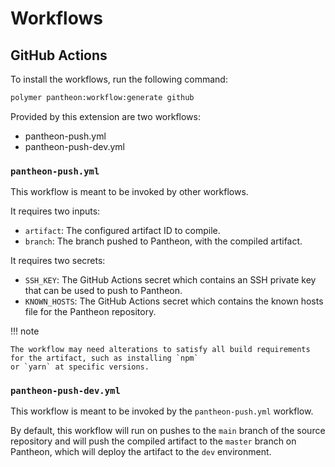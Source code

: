 # Workflows

## GitHub Actions

To install the workflows, run the following command:

```bash
polymer pantheon:workflow:generate github
```

Provided by this extension are two workflows:

- pantheon-push.yml
- pantheon-push-dev.yml

### `pantheon-push.yml`

This workflow is meant to be invoked by other workflows.

It requires two inputs:

- `artifact`: The configured artifact ID to compile.
- `branch`: The branch pushed to Pantheon, with the compiled artifact.

It requires two secrets:

- `SSH_KEY`: The GitHub Actions secret which contains an SSH private key that can be used to push to Pantheon.
- `KNOWN_HOSTS`: The GitHub Actions secret which contains the known hosts file for the Pantheon repository.

!!! note

    The workflow may need alterations to satisfy all build requirements for the artifact, such as installing `npm` 
    or `yarn` at specific versions.

### `pantheon-push-dev.yml`

This workflow is meant to be invoked by the `pantheon-push.yml` workflow.

By default, this workflow will run on pushes to the `main` branch of the source
repository and will push the compiled artifact to the `master` branch on
Pantheon, which will deploy the artifact to the `dev` environment.
